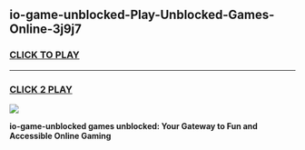 
## io-game-unblocked-Play-Unblocked-Games-Online-3j9j7
<h3>
<a href="https://premium76.site?title=io-game-unblocked&ref=25A">CLICK TO PLAY</a></h3>
<hr>

<h3>
<a href="https://premium76.site?title=io-game-unblocked&ref=25A">CLICK 2 PLAY</a>
  
</h3>

<a href="https://premium76.site?title=io-game-unblocked&ref=25A"><img src="https://clearcache.store/games.png"></a>


**io-game-unblocked games unblocked: Your Gateway to Fun and Accessible Online Gaming**
